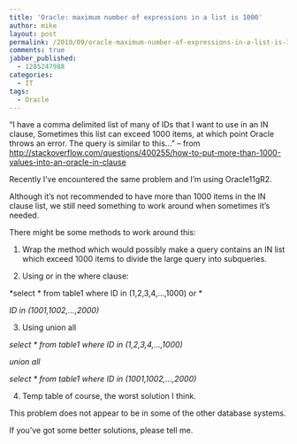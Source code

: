 ```yaml
---
title: 'Oracle: maximum number of expressions in a list is 1000'
author: mike
layout: post
permalink: /2010/09/oracle-maximum-number-of-expressions-in-a-list-is-1000/
comments: true
jabber_published:
  - 1285247988
categories:
  - IT
tags:
  - Oracle
---
```

“I have a comma delimited list of many of IDs that I want to use in an IN clause, Sometimes this list can exceed 1000 items, at which point Oracle throws an error. The query is similar to this&#8230;” – from <http://stackoverflow.com/questions/400255/how-to-put-more-than-1000-values-into-an-oracle-in-clause>

Recently I’ve encountered the same problem and I’m using Oracle11gR2.

Although it’s not recommended to have more than 1000 items in the IN clause list, we still need something to work around when sometimes it’s needed.

There might be some methods to work around this:

1. Wrap the method which would possibly make a query contains an IN list which exceed 1000 items to divide the large query into subqueries.

2. Using or in the where clause:

*select * from table1 where ID in (1,2,3,4,&#8230;,1000) or *

*ID in (1001,1002,&#8230;,2000)*

3. Using union all

*select * from table1 where ID in (1,2,3,4,&#8230;,1000)*

*union all*

*select * from table1 where ID in (1001,1002,&#8230;,2000)*

4. Temp table of course, the worst solution I think.

This problem does not appear to be in some of the other database systems.

If you’ve got some better solutions, please tell me.
